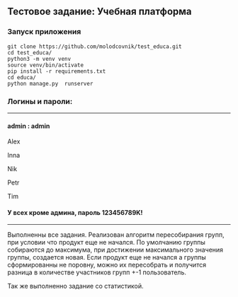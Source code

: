 ## Тестовое задание: Учебная платформа

### Запуск приложения


```
git clone https://github.com/molodcovnik/test_educa.git
cd test_educa/
python3 -m venv venv
source venv/bin/activate
pip install -r requirements.txt
cd educa/
python manage.py  runserver
```

### Логины и пароли:

______

#### admin : admin

Alex

Inna

Nik 

Petr

Tim

#### У всех кроме админа, пароль 123456789K!
_____
Выполненны все задания. Реализован алгоритм пересобирания групп, при условии что продукт еще не начался. По умолчанию группы собираются до максимума, при достижении максимального значения группы, создается новая.
Если продукт еще не начался а группы сформированны не поровну, можно их пересобрать и получится разница в количестве участников групп +-1 пользователь.

Так же выполненно задание со статистикой.

